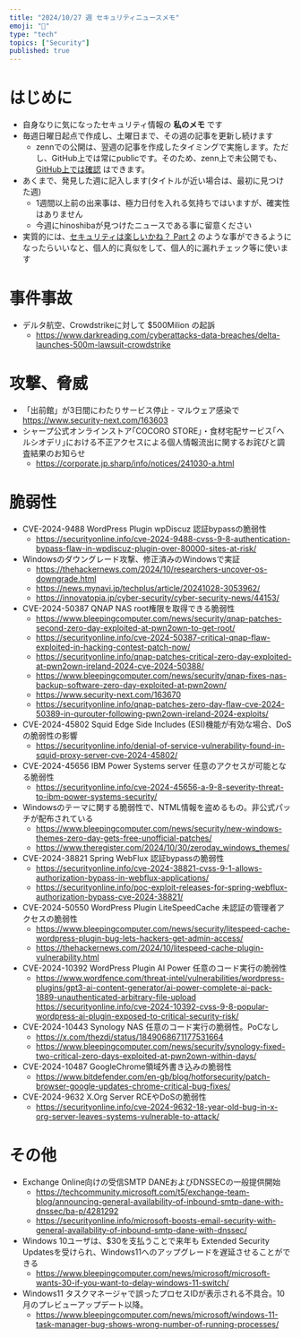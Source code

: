 ```yaml
---
title: "2024/10/27 週 セキュリティニュースメモ"
emoji: "🔖"
type: "tech"
topics: ["Security"]
published: true
---
```


# はじめに
* 自身なりに気になったセキュリティ情報の **私のメモ** です
* 毎週日曜日起点で作成し、土曜日まで、その週の記事を更新し続けます
    * zennでの公開は、翌週の記事を作成したタイミングで実施します。ただし、GitHub上では常にpublicです。そのため、zenn上で未公開でも、[GitHub上では確認](https://github.com/hinoshiba/zenn.dev/tree/main/articles) はできます。
* あくまで、発見した週に記入します(タイトルが近い場合は、最初に見つけた週)
    * 1週間以上前の出来事は、極力日付を入れる気持ちではいますが、確実性はありません
    * 今週にhinoshibaが見つけたニュースである事に留意ください
* 実質的には、[セキュリティは楽しいかね？ Part 2](https://negi.hatenablog.com/) のような事ができるようになったらいいなと、個人的に真似をして、個人的に漏れチェック等に使います

# 事件事故
* デルタ航空、Crowdstrikeに対して $500Milion の起訴
    * https://www.darkreading.com/cyberattacks-data-breaches/delta-launches-500m-lawsuit-crowdstrike

# 攻撃、脅威
* 「出前館」が3日間にわたりサービス停止 - マルウェア感染で
    https://www.security-next.com/163603
* シャープ公式オンラインストア｢COCORO STORE｣・食材宅配サービス｢ヘルシオデリ｣における不正アクセスによる個人情報流出に関するお詫びと調査結果のお知らせ
    * https://corporate.jp.sharp/info/notices/241030-a.html


# 脆弱性

* CVE-2024-9488 WordPress Plugin wpDiscuz 認証bypassの脆弱性
    * https://securityonline.info/cve-2024-9488-cvss-9-8-authentication-bypass-flaw-in-wpdiscuz-plugin-over-80000-sites-at-risk/
* Windowsのダウングレード攻撃、修正済みのWindowsで実証
    * https://thehackernews.com/2024/10/researchers-uncover-os-downgrade.html
    * https://news.mynavi.jp/techplus/article/20241028-3053962/
    * https://innovatopia.jp/cyber-security/cyber-security-news/44153/
* CVE-2024-50387 QNAP NAS root権限を取得できる脆弱性
    * https://www.bleepingcomputer.com/news/security/qnap-patches-second-zero-day-exploited-at-pwn2own-to-get-root/
    * https://securityonline.info/cve-2024-50387-critical-qnap-flaw-exploited-in-hacking-contest-patch-now/
    * https://securityonline.info/qnap-patches-critical-zero-day-exploited-at-pwn2own-ireland-2024-cve-2024-50388/
    * https://www.bleepingcomputer.com/news/security/qnap-fixes-nas-backup-software-zero-day-exploited-at-pwn2own/
    * https://www.security-next.com/163670
    * https://securityonline.info/qnap-patches-zero-day-flaw-cve-2024-50389-in-qurouter-following-pwn2own-ireland-2024-exploits/
* CVE-2024-45802 Squid Edge Side Includes (ESI)機能が有効な場合、DoSの脆弱性の影響
    * https://securityonline.info/denial-of-service-vulnerability-found-in-squid-proxy-server-cve-2024-45802/
* CVE-2024-45656 IBM Power Systems server 任意のアクセスが可能となる脆弱性
    * https://securityonline.info/cve-2024-45656-a-9-8-severity-threat-to-ibm-power-systems-security/
* Windowsのテーマに関する脆弱性で、NTML情報を盗めるもの。非公式パッチが配布されている
    * https://www.bleepingcomputer.com/news/security/new-windows-themes-zero-day-gets-free-unofficial-patches/
    * https://www.theregister.com/2024/10/30/zeroday_windows_themes/
* CVE-2024-38821 Spring WebFlux 認証bypassの脆弱性
    * https://securityonline.info/cve-2024-38821-cvss-9-1-allows-authorization-bypass-in-webflux-applications/
    * https://securityonline.info/poc-exploit-releases-for-spring-webflux-authorization-bypass-cve-2024-38821/
* CVE-2024-50550 WordPress Plugin LiteSpeedCache 未認証の管理者アクセスの脆弱性
    * https://www.bleepingcomputer.com/news/security/litespeed-cache-wordpress-plugin-bug-lets-hackers-get-admin-access/
    * https://thehackernews.com/2024/10/litespeed-cache-plugin-vulnerability.html
* CVE-2024-10392 WordPress Plugin AI Power 任意のコード実行の脆弱性
    * https://www.wordfence.com/threat-intel/vulnerabilities/wordpress-plugins/gpt3-ai-content-generator/ai-power-complete-ai-pack-1889-unauthenticated-arbitrary-file-upload
    https://securityonline.info/cve-2024-10392-cvss-9-8-popular-wordpress-ai-plugin-exposed-to-critical-security-risk/
* CVE-2024-10443 Synology NAS 任意のコード実行の脆弱性。PoCなし
    * https://x.com/thezdi/status/1849068671177531664
    * https://www.bleepingcomputer.com/news/security/synology-fixed-two-critical-zero-days-exploited-at-pwn2own-within-days/
* CVE-2024-10487 GoogleChrome領域外書き込みの脆弱性
    * https://www.bitdefender.com/en-gb/blog/hotforsecurity/patch-browser-google-updates-chrome-critical-bug-fixes/
* CVE-2024-9632 X.Org Server RCEやDoSの脆弱性
    * https://securityonline.info/cve-2024-9632-18-year-old-bug-in-x-org-server-leaves-systems-vulnerable-to-attack/

# その他

* Exchange Online向けの受信SMTP DANEおよびDNSSECの一般提供開始
    * https://techcommunity.microsoft.com/t5/exchange-team-blog/announcing-general-availability-of-inbound-smtp-dane-with-dnssec/ba-p/4281292
    * https://securityonline.info/microsoft-boosts-email-security-with-general-availability-of-inbound-smtp-dane-with-dnssec/
* Windows 10ユーザは、$30を支払うことで来年も Extended Security Updatesを受けられ、Windows11へのアップグレードを遅延させることができる
    * https://www.bleepingcomputer.com/news/microsoft/microsoft-wants-30-if-you-want-to-delay-windows-11-switch/
* Windows11 タスクマネージャで誤ったプロセスIDが表示される不具合。10月のプレビューアップデート以降。
    * https://www.bleepingcomputer.com/news/microsoft/windows-11-task-manager-bug-shows-wrong-number-of-running-processes/
